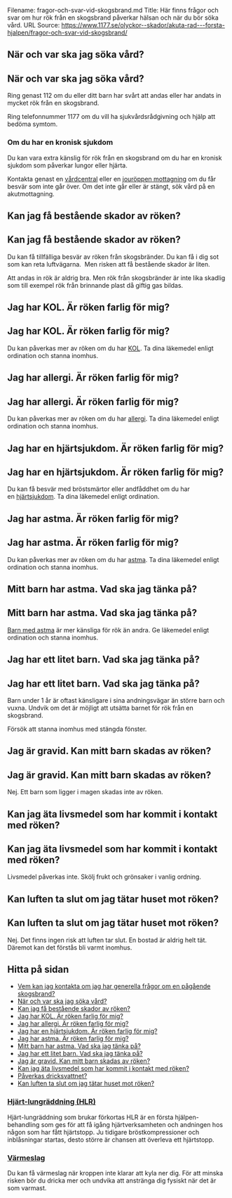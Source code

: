 Filename: fragor-och-svar-vid-skogsbrand.md
Title: Här finns frågor och svar om hur rök från en skogsbrand påverkar hälsan och när du bör söka vård.
URL Source: https://www.1177.se/olyckor--skador/akuta-rad---forsta-hjalpen/fragor-och-svar-vid-skogsbrand/

När och var ska jag söka vård?
------------------------------

När och var ska jag söka vård?
------------------------------

Ring genast 112 om du eller ditt barn har svårt att andas eller har andats in mycket rök från en skogsbrand.

Ring telefonnummer 1177 om du vill ha sjukvårdsrådgivning och hjälp att bedöma symtom.

### Om du har en kronisk sjukdom

Du kan vara extra känslig för rök från en skogsbrand om du har en kronisk sjukdom som påverkar lungor eller hjärta.

Kontakta genast en [vårdcentral](https://www.1177.se/lankbiblioteket/nationella-lankar/1177---lankar/hitta-vard---forinstallda-sok/hitta-vardcentral-nara-mig/) eller en [jouröppen mottagning](https://www.1177.se/lankbiblioteket/nationella-lankar/1177---lankar/hitta-vard---forinstallda-sok/hitta-jourmottagning-nara-mig/) om du får besvär som inte går över. Om det inte går eller är stängt, sök vård på en akutmottagning.

Kan jag få bestående skador av röken?
-------------------------------------

Kan jag få bestående skador av röken?
-------------------------------------

Du kan få tillfälliga besvär av röken från skogsbränder. Du kan få i dig sot som kan reta luftvägarna.  Men risken att få bestående skador är liten.

Att andas in rök är aldrig bra. Men rök från skogsbränder är inte lika skadlig som till exempel rök från brinnande plast då giftig gas bildas.

Jag har KOL. Är röken farlig för mig?
-------------------------------------

Jag har KOL. Är röken farlig för mig?
-------------------------------------

Du kan påverkas mer av röken om du har [KOL](https://www.1177.se/sjukdomar--besvar/lungor-och-luftvagar/andningssvarigheter-och-andningsuppehall/om-kol/kol--kroniskt-obstruktiv-lungsjukdom/). Ta dina läkemedel enligt ordination och stanna inomhus.

Jag har allergi. Är röken farlig för mig?
-----------------------------------------

Jag har allergi. Är röken farlig för mig?
-----------------------------------------

Du kan påverkas mer av röken om du har [allergi](https://www.1177.se/sjukdomar--besvar/allergier-och-overkanslighet/). Ta dina läkemedel enligt ordination och stanna inomhus.

Jag har en hjärtsjukdom. Är röken farlig för mig?
-------------------------------------------------

Jag har en hjärtsjukdom. Är röken farlig för mig?
-------------------------------------------------

Du kan få besvär med bröstsmärtor eller andfåddhet om du har en [hjärtsjukdom](https://www.1177.se/sjukdomar--besvar/hjarta-och-blodkarl/hjartbesvar-och-hjartfel/). Ta dina läkemedel enligt ordination.

Jag har astma. Är röken farlig för mig?
---------------------------------------

Jag har astma. Är röken farlig för mig?
---------------------------------------

Du kan påverkas mer av röken om du har [astma](https://www.1177.se/sjukdomar--besvar/lungor-och-luftvagar/andningssvarigheter-och-andningsuppehall/astma/). Ta dina läkemedel enligt ordination och stanna inomhus.

Mitt barn har astma. Vad ska jag tänka på?
------------------------------------------

Mitt barn har astma. Vad ska jag tänka på?
------------------------------------------

[Barn med astma](https://www.1177.se/sjukdomar--besvar/lungor-och-luftvagar/andningssvarigheter-och-andningsuppehall/astma-hos-barn/) är mer känsliga för rök än andra. Ge läkemedel enligt ordination och stanna inomhus.

Jag har ett litet barn. Vad ska jag tänka på?
---------------------------------------------

Jag har ett litet barn. Vad ska jag tänka på?
---------------------------------------------

Barn under 1 år är oftast känsligare i sina andningsvägar än större barn och vuxna. Undvik om det är möjligt att utsätta barnet för rök från en skogsbrand.

Försök att stanna inomhus med stängda fönster.

Jag är gravid. Kan mitt barn skadas av röken?
---------------------------------------------

Jag är gravid. Kan mitt barn skadas av röken?
---------------------------------------------

Nej. Ett barn som ligger i magen skadas inte av röken.

Kan jag äta livsmedel som har kommit i kontakt med röken?
---------------------------------------------------------

Kan jag äta livsmedel som har kommit i kontakt med röken?
---------------------------------------------------------

Livsmedel påverkas inte. Skölj frukt och grönsaker i vanlig ordning.

Kan luften ta slut om jag tätar huset mot röken?
------------------------------------------------

Kan luften ta slut om jag tätar huset mot röken?
------------------------------------------------

Nej. Det finns ingen risk att luften tar slut. En bostad är aldrig helt tät. Däremot kan det förstås bli varmt inomhus.

Hitta på sidan
--------------

*   [Vem kan jag kontakta om jag har generella frågor om en pågående skogsbrand?](https://www.1177.se/olyckor--skador/akuta-rad---forsta-hjalpen/fragor-och-svar-vid-skogsbrand/#section-108213)
*   [När och var ska jag söka vård?](https://www.1177.se/olyckor--skador/akuta-rad---forsta-hjalpen/fragor-och-svar-vid-skogsbrand/#section-170496)
*   [Kan jag få bestående skador av röken?](https://www.1177.se/olyckor--skador/akuta-rad---forsta-hjalpen/fragor-och-svar-vid-skogsbrand/#section-179742)
*   [Jag har KOL. Är röken farlig för mig?](https://www.1177.se/olyckor--skador/akuta-rad---forsta-hjalpen/fragor-och-svar-vid-skogsbrand/#section-179743)
*   [Jag har allergi. Är röken farlig för mig?](https://www.1177.se/olyckor--skador/akuta-rad---forsta-hjalpen/fragor-och-svar-vid-skogsbrand/#section-179744)
*   [Jag har en hjärtsjukdom. Är röken farlig för mig?](https://www.1177.se/olyckor--skador/akuta-rad---forsta-hjalpen/fragor-och-svar-vid-skogsbrand/#section-179746)
*   [Jag har astma. Är röken farlig för mig?](https://www.1177.se/olyckor--skador/akuta-rad---forsta-hjalpen/fragor-och-svar-vid-skogsbrand/#section-179745)
*   [Mitt barn har astma. Vad ska jag tänka på?](https://www.1177.se/olyckor--skador/akuta-rad---forsta-hjalpen/fragor-och-svar-vid-skogsbrand/#section-179747)
*   [Jag har ett litet barn. Vad ska jag tänka på?](https://www.1177.se/olyckor--skador/akuta-rad---forsta-hjalpen/fragor-och-svar-vid-skogsbrand/#section-179748)
*   [Jag är gravid. Kan mitt barn skadas av röken?](https://www.1177.se/olyckor--skador/akuta-rad---forsta-hjalpen/fragor-och-svar-vid-skogsbrand/#section-179749)
*   [Kan jag äta livsmedel som har kommit i kontakt med röken?](https://www.1177.se/olyckor--skador/akuta-rad---forsta-hjalpen/fragor-och-svar-vid-skogsbrand/#section-179750)
*   [Påverkas dricksvattnet?](https://www.1177.se/olyckor--skador/akuta-rad---forsta-hjalpen/fragor-och-svar-vid-skogsbrand/#section-179751)
*   [Kan luften ta slut om jag tätar huset mot röken?](https://www.1177.se/olyckor--skador/akuta-rad---forsta-hjalpen/fragor-och-svar-vid-skogsbrand/#section-179752)

### [Hjärt-lungräddning (HLR)](https://www.1177.se/olyckor--skador/akuta-rad---forsta-hjalpen/hjart-lungraddning-hlr/)

Hjärt-lungräddning som brukar förkortas HLR är en första hjälpen-behandling som ges för att få igång hjärtverksamheten och andningen hos någon som har fått hjärtstopp. Ju tidigare bröstkompressioner och inblåsningar startas, desto större är chansen att överleva ett hjärtstopp.

### [Värmeslag](https://www.1177.se/olyckor--skador/akuta-rad---forsta-hjalpen/varmeslag/)

Du kan få värmeslag när kroppen inte klarar att kyla ner dig. För att minska risken bör du dricka mer och undvika att anstränga dig fysiskt när det är som varmast.